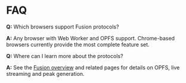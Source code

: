 # FAQ

**Q:** Which browsers support Fusion protocols?

**A:** Any browser with Web Worker and OPFS support. Chrome-based browsers
currently provide the most complete feature set.

**Q:** Where can I learn more about the protocols?

**A:** See the [Fusion overview](overview.md) and related pages for details on
OPFS, live streaming and peak generation.
